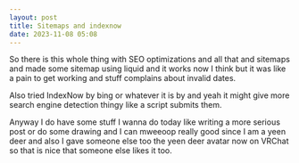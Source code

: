 ```yaml
---
layout: post
title: Sitemaps and indexnow
date: 2023-11-08 05:08
---
```

So there is this whole thing with SEO optimizations and all that and sitemaps and made some sitemap using liquid and it works now I think but it was like a pain to get working and stuff complains about invalid dates.

Also tried IndexNow by bing or whatever it is by and yeah it might give more search engine detection thingy like a script submits them.

Anyway I do have some stuff I wanna do today like writing a more serious post or do some drawing and I can mweeoop really good since I am a yeen deer and also I gave someone else too the yeen deer avatar now on VRChat so that is nice that someone else likes it too.
